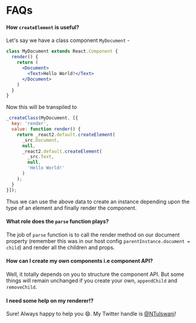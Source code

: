 # FAQs

#### How `createElement` is useful?

Let's say we have a class component `MyDocument` - 

```jsx
class MyDocument extends React.Component {
  render() {
    return (
      <Document>
        <Text>Hello World!</Text>
      </Document>
    )
  }
}
```

Now this will be transpiled to

```js
_createClass(MyDocument, [{
  key: 'render',
  value: function render() {
    return _react2.default.createElement(
      _src.Document,
      null,
      _react2.default.createElement(
        _src.Text,
        null,
        'Hello World!'
      )
    );
  }
}]);
```

Thus we can use the above data to create an instance depending upon the type of an element and finally render the component.

#### What role does the `parse` function plays?

The job of `parse` function is to call the render method on our document property (remember this was in our host config `parentInstance.document = child`) and render
all the children and props.

#### How can I create my own components i.e component API?

Well, it totally depends on you to structure the component API. But some things will remain unchanged if you create your own, `appendChild`
and `removeChild`.

#### I need some help on my renderer!?

Sure! Always happy to help you 😄. My Twitter handle is [@NTulswani](https://twitter.com/NTulswani)!
